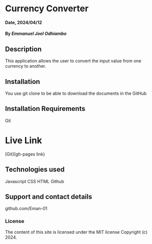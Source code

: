 # Currency Converter

#### Date, 2024/04/12

#### By *Emmanuel Joel Odhiambo*

## Description
This application allows the user to convert the input value from one currency to another.

## Installation
You use git clone to be able to download the documents in the GitHub

## Installation Requirements
Git


# Live Link
[Git](gh-pages link)

## Technologies used
Javascript
CSS
HTML
Github

## Support and contact details
github.com/Eman-01

### License
The content of this site is licensed under the MIT license
Copyright (c) 2024.
